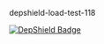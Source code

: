 depshield-load-test-118

[![DepShield Badge](https://cpeters2.dev.depshield.sonatype.org/badges/depshield-load-cpeters2d/depshield-load-test-118/depshield.svg)](https://sonatype.github.io/depshield-github-pages)
